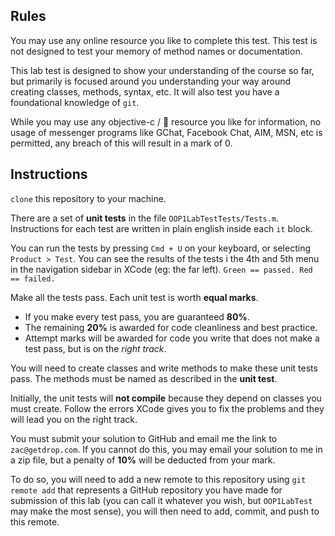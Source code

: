Rules
---------------

You may use any online resource you like to complete this test. This test is not designed to test your memory of method names or documentation.

This lab test is designed to show your understanding of the course so far, but primarily is focused around you understanding your way around creating classes, methods, syntax, etc. It will also test you have a foundational knowledge of `git`.

While you may use any objective-c /  resource you like for information, no usage of messenger programs like GChat, Facebook Chat, AIM, MSN, etc is permitted, any breach of this will result in a mark of 0.

Instructions
---------------

`clone` this repository to your machine.

There are a set of **unit tests** in the file `OOP1LabTestTests/Tests.m`. Instructions for each test are written in plain english inside each `it` block.

You can run the tests by pressing `Cmd + U` on your keyboard, or selecting `Product > Test`. You can see the results of the tests i the 4th and 5th menu in the navigation sidebar in XCode (eg: the far left). `Green == passed. Red == failed.`

Make all the tests pass. Each unit test is worth **equal marks**.

- If you make every test pass, you are guaranteed **80%**.
- The remaining **20%** is awarded for code cleanliness and best practice.
- Attempt marks will be awarded for code you write that does not make a test pass, but is on the *right track*.

You will need to create classes and write methods to make these unit tests pass. The methods must be named as described in the **unit test**.

Initially, the unit tests will **not compile** because they depend on classes you must create. Follow the errors XCode gives you to fix the problems and they will lead you on the right track.

You must submit your solution to GitHub and email me the link to `zac@getdrop.com`. If you cannot do this, you may email your solution to me in a zip file, but a penalty of **10%** will be deducted from your mark.

To do so, you will need to add a new remote to this repository using `git remote add` that represents a GitHub repository you have made for submission of this lab (you can call it whatever you wish, but `OOP1LabTest` may make the most sense), you will then need to add, commit, and push to this remote.







